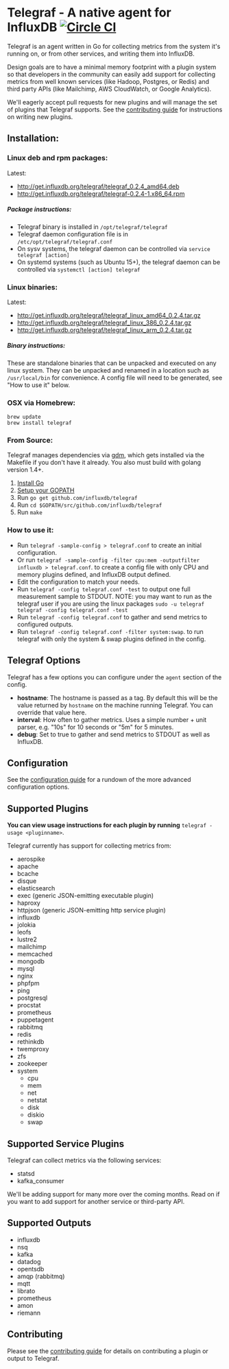 # Telegraf - A native agent for InfluxDB [![Circle CI](https://circleci.com/gh/influxdb/telegraf.svg?style=svg)](https://circleci.com/gh/influxdb/telegraf)

Telegraf is an agent written in Go for collecting metrics from the system it's
running on, or from other services, and writing them into InfluxDB.

Design goals are to have a minimal memory footprint with a plugin system so
that developers in the community can easily add support for collecting metrics
from well known services (like Hadoop, Postgres, or Redis) and third party
APIs (like Mailchimp, AWS CloudWatch, or Google Analytics).

We'll eagerly accept pull requests for new plugins and will manage the set of
plugins that Telegraf supports. See the
[contributing guide](CONTRIBUTING.md) for instructions on
writing new plugins.

## Installation:

### Linux deb and rpm packages:

Latest:
* http://get.influxdb.org/telegraf/telegraf_0.2.4_amd64.deb
* http://get.influxdb.org/telegraf/telegraf-0.2.4-1.x86_64.rpm

##### Package instructions:

* Telegraf binary is installed in `/opt/telegraf/telegraf`
* Telegraf daemon configuration file is in `/etc/opt/telegraf/telegraf.conf`
* On sysv systems, the telegraf daemon can be controlled via
`service telegraf [action]`
* On systemd systems (such as Ubuntu 15+), the telegraf daemon can be
controlled via `systemctl [action] telegraf`

### Linux binaries:

Latest:
* http://get.influxdb.org/telegraf/telegraf_linux_amd64_0.2.4.tar.gz
* http://get.influxdb.org/telegraf/telegraf_linux_386_0.2.4.tar.gz
* http://get.influxdb.org/telegraf/telegraf_linux_arm_0.2.4.tar.gz

##### Binary instructions:

These are standalone binaries that can be unpacked and executed on any linux
system. They can be unpacked and renamed in a location such as
`/usr/local/bin` for convenience. A config file will need to be generated,
see "How to use it" below.

### OSX via Homebrew:

```
brew update
brew install telegraf
```

### From Source:

Telegraf manages dependencies via [gdm](https://github.com/sparrc/gdm),
which gets installed via the Makefile
if you don't have it already. You also must build with golang version 1.4+.

1. [Install Go](https://golang.org/doc/install)
2. [Setup your GOPATH](https://golang.org/doc/code.html#GOPATH)
3. Run `go get github.com/influxdb/telegraf`
4. Run `cd $GOPATH/src/github.com/influxdb/telegraf`
5. Run `make`

### How to use it:

* Run `telegraf -sample-config > telegraf.conf` to create an initial configuration.
* Or run `telegraf -sample-config -filter cpu:mem -outputfilter influxdb > telegraf.conf`.
to create a config file with only CPU and memory plugins defined, and InfluxDB
output defined.
* Edit the configuration to match your needs.
* Run `telegraf -config telegraf.conf -test` to output one full measurement
sample to STDOUT. NOTE: you may want to run as the telegraf user if you are using
the linux packages `sudo -u telegraf telegraf -config telegraf.conf -test`
* Run `telegraf -config telegraf.conf` to gather and send metrics to configured outputs.
* Run `telegraf -config telegraf.conf -filter system:swap`.
to run telegraf with only the system & swap plugins defined in the config.

## Telegraf Options

Telegraf has a few options you can configure under the `agent` section of the
config.

* **hostname**: The hostname is passed as a tag. By default this will be
the value returned by `hostname` on the machine running Telegraf.
You can override that value here.
* **interval**: How often to gather metrics. Uses a simple number +
unit parser, e.g. "10s" for 10 seconds or "5m" for 5 minutes.
* **debug**: Set to true to gather and send metrics to STDOUT as well as
InfluxDB.

## Configuration

See the [configuration guide](CONFIGURATION.md) for a rundown of the more advanced
configuration options.

## Supported Plugins

**You can view usage instructions for each plugin by running**
`telegraf -usage <pluginname>`.

Telegraf currently has support for collecting metrics from:

* aerospike
* apache
* bcache
* disque
* elasticsearch
* exec (generic JSON-emitting executable plugin)
* haproxy
* httpjson (generic JSON-emitting http service plugin)
* influxdb
* jolokia
* leofs
* lustre2
* mailchimp
* memcached
* mongodb
* mysql
* nginx
* phpfpm
* ping
* postgresql
* procstat
* prometheus
* puppetagent
* rabbitmq
* redis
* rethinkdb
* twemproxy
* zfs
* zookeeper
* system
    * cpu
    * mem
    * net
    * netstat
    * disk
    * diskio
    * swap

## Supported Service Plugins

Telegraf can collect metrics via the following services:

* statsd
* kafka_consumer

We'll be adding support for many more over the coming months. Read on if you
want to add support for another service or third-party API.

## Supported Outputs

* influxdb
* nsq
* kafka
* datadog
* opentsdb
* amqp (rabbitmq)
* mqtt
* librato
* prometheus
* amon
* riemann

## Contributing

Please see the
[contributing guide](CONTRIBUTING.md)
for details on contributing a plugin or output to Telegraf.
